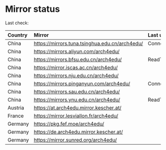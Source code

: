 <script src="./time.js"></script>
# Mirror status
Last check: <script type="text/javascript">localize(1676726586.66908);</script>

|Country|Mirror|Last update|
|:------|:-----|:----------|
|China|https://mirrors.tuna.tsinghua.edu.cn/arch4edu/|ConnectTimeout|
|China|https://mirrors.aliyun.com/arch4edu/|<script type="text/javascript">localize(1676615780);</script>|
|China|https://mirrors.bfsu.edu.cn/arch4edu/|ReadTimeout|
|China|https://mirror.iscas.ac.cn/arch4edu/|<script type="text/javascript">localize(1676702463);</script>|
|China|https://mirrors.nju.edu.cn/arch4edu/|<script type="text/javascript">localize(1676702463);</script>|
|China|https://mirrors.pinganyun.com/arch4edu/|ConnectionError|
|China|https://mirrors.sau.edu.cn/arch4edu/|<script type="text/javascript">localize(1673850842);</script>|
|China|https://mirrors.ynu.edu.cn/arch4edu/|ReadTimeout|
|Austria|https://at.arch4edu.mirror.kescher.at/|<script type="text/javascript">localize(1676702463);</script>|
|France|https://mirror.lesviallon.fr/arch4edu/|<script type="text/javascript">localize(1676702463);</script>|
|Germany|https://pkg.fef.moe/arch4edu/|<script type="text/javascript">localize(1676702463);</script>|
|Germany|https://de.arch4edu.mirror.kescher.at/|<script type="text/javascript">localize(1676702463);</script>|
|Germany|https://mirror.sunred.org/arch4edu/|<script type="text/javascript">localize(1676702463);</script>|

<script src="./tablefilter/tablefilter.js"></script>
<script src="./table.js"></script>